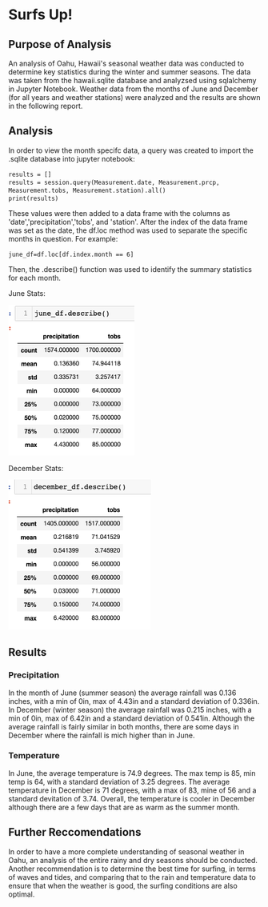 # Surfs Up!

## Purpose of Analysis
  
  An analysis of Oahu, Hawaii's seasonal weather data was conducted to determine key statistics during the winter and summer seasons. The data was taken from the hawaii.sqlite database and analyzsed using sqlalchemy in Jupyter Notebook. Weather data from the months of June and December (for all years and weather stations) were analyzed and the results are shown in the following report. 

## Analysis

  In order to view the month specifc data, a query was created to import the .sqlite database into jupyter notebook:
```
results = []
results = session.query(Measurement.date, Measurement.prcp, Measurement.tobs, Measurement.station).all()
print(results)
```
These values were then added to a data frame with the columns as 'date','precipitation','tobs', and 'station'. After the index of the data frame was set as the date, the df.loc method was used to separate the specific months in question. For example:
```
june_df=df.loc[df.index.month == 6]
```

  Then, the .describe() function was used to identify the summary statistics for each month.
  
  June Stats:

![June](https://github.com/oshadiw/surfs_up/blob/master/june_data.png)
  
  December Stats:

![Dec](https://github.com/oshadiw/surfs_up/blob/master/december_data.png)

## Results

### Precipitation

  In the month of June (summer season) the average rainfall was 0.136 inches, with a min of 0in, max of 4.43in and a standard deviation of 0.336in. In December (winter season) the average rainfall was 0.215 inches, with a min of 0in, max of 6.42in and a standard deviation of 0.541in. Although the average rainfall is fairly similar in both months, there are some days in December where the rainfall is mich higher than in June. 

### Temperature

  In June, the average temperature is 74.9 degrees. The max temp is 85, min temp is 64, with a standard deviation of 3.25 degrees. The average temperature in December is 71 degrees, with a max of 83, mine of 56 and a standard devitation of 3.74. Overall, the temperature is cooler in December although there are a few days that are as warm as the summer month. 
  
## Further Reccomendations

  In order to have a more complete understanding of seasonal weather in Oahu, an analysis of the entire rainy and dry seasons should be conducted. Another recommendation is to determine the best time for surfing, in terms of waves and tides, and comparing that to the rain and temperature data to ensure that when the weather is good, the surfing conditions are also optimal. 
